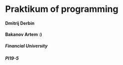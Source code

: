 # Praktikum of programming

#### Dmitrij Derbin

#### Bakanov Artem :)

##### Financial University
##### PI19-5
